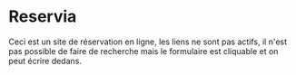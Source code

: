 # Reservia
Ceci est un site de réservation en ligne, les liens ne sont pas actifs, il n'est pas possible de faire de recherche mais le formulaire est cliquable et on peut écrire dedans.
